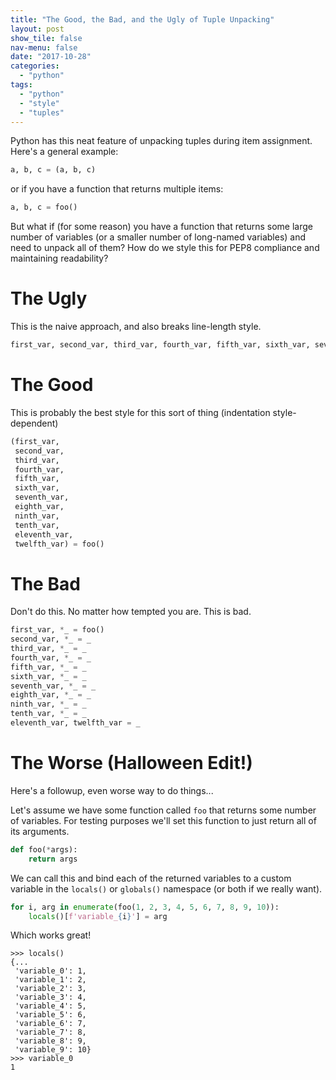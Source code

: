 ```yaml
---
title: "The Good, the Bad, and the Ugly of Tuple Unpacking"
layout: post
show_tile: false
nav-menu: false
date: "2017-10-28"
categories: 
  - "python"
tags: 
  - "python"
  - "style"
  - "tuples"
---
```


Python has this neat feature of unpacking tuples during item assignment. Here's a general example:

```python
a, b, c = (a, b, c)
```

or if you have a function that returns multiple items:

```python
a, b, c = foo()
```

But what if (for some reason) you have a function that returns some large number of variables (or a smaller number of long-named variables) and need to unpack all of them? How do we style this for PEP8 compliance and maintaining readability?

# The Ugly

This is the naive approach, and also breaks line-length style.

```python
first_var, second_var, third_var, fourth_var, fifth_var, sixth_var, seventh_var, eighth_var, ninth_var, tenth_var, eleventh_var, twelfth_var = foo()
```

# The Good

This is probably the best style for this sort of thing (indentation style-dependent)

```python
(first_var,
 second_var,
 third_var,
 fourth_var,
 fifth_var,
 sixth_var,
 seventh_var,
 eighth_var,
 ninth_var,
 tenth_var,
 eleventh_var,
 twelfth_var) = foo()
```

# The Bad

Don't do this. No matter how tempted you are. This is bad.

```python
first_var, *_ = foo()
second_var, *_ = _
third_var, *_ = _
fourth_var, *_ = _
fifth_var, *_ = _
sixth_var, *_ = _
seventh_var, *_ = _
eighth_var, *_ = _
ninth_var, *_ = _
tenth_var, *_ = _
eleventh_var, twelfth_var = _
```

# The Worse (Halloween Edit!)

Here's a followup, even worse way to do things...

Let's assume we have some function called `foo` that returns some number of variables. For testing purposes we'll set this function to just return all of its arguments.

```python
def foo(*args):
    return args 
```

We can call this and bind each of the returned variables to a custom variable in the `locals()` or `globals()` namespace (or both if we really want).

```python
for i, arg in enumerate(foo(1, 2, 3, 4, 5, 6, 7, 8, 9, 10)):
    locals()[f'variable_{i}'] = arg                        
```

Which works great!

```python-repl
>>> locals()
{...
 'variable_0': 1,
 'variable_1': 2,
 'variable_2': 3,
 'variable_3': 4,
 'variable_4': 5,
 'variable_5': 6,
 'variable_6': 7,
 'variable_7': 8,
 'variable_8': 9,
 'variable_9': 10}
>>> variable_0
1
```
